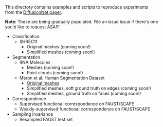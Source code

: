 This directory contains examples and scripts to reproduce experiments from the [DiffusionNet paper](https://arxiv.org/abs/2012.00888).

**Note:** These are being gradually populated. File an issue issue if there's one you'd like to request ASAP!

- Classification
  - SHREC11
    - Original meshes (coming soon!)
    - Simplified meshes (coming soon!)
- Segmentation
  - RNA Molecules
    - Meshes (coming soon!)
    - Point clouds (coming soon!)
  - Maron et al. Human Segmentation Dataset
    - [Original meshes]()
    - Simplified meshes, soft ground truth on edges (coming soon!)
    - Simplified meshes, ground truth on faces (coming soon!)
- Correspondence
  - Supervised functional correspondence on FAUST/SCAPE
  - Weakly-supervised functional correspondence on FAUST/SCAPE
- Sampling invariance
  - Resampled FAUST test set
